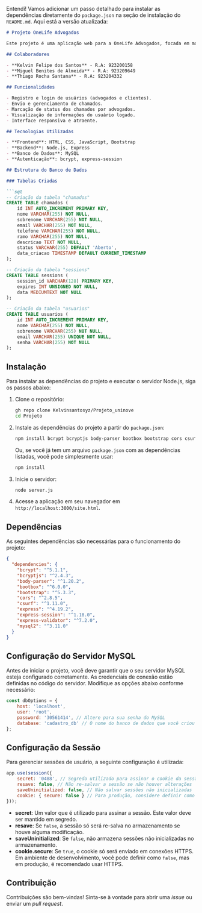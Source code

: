 Entendi! Vamos adicionar um passo detalhado para instalar as dependências diretamente do `package.json` na seção de instalação do `README.md`. Aqui está a versão atualizada:

```markdown
# Projeto OneLife Advogados

Este projeto é uma aplicação web para a OneLife Advogados, focada em maximizar a captação de clientes e divulgar os serviços oferecidos. O site inclui funcionalidades para facilitar a interação com clientes, como formulários de contato e agendamento de consultas.

## Colaboradores

- **Kelvin Felipe dos Santos** - R.A: 923200158
- **Miguel Benites de Almeida** - R.A: 923209649
- **Thiago Rocha Santana** - R.A: 923204332

## Funcionalidades

- Registro e login de usuários (advogados e clientes).
- Envio e gerenciamento de chamados.
- Marcação de status dos chamados por advogados.
- Visualização de informações do usuário logado.
- Interface responsiva e atraente.

## Tecnologias Utilizadas

- **Frontend**: HTML, CSS, JavaScript, Bootstrap
- **Backend**: Node.js, Express
- **Banco de Dados**: MySQL
- **Autenticação**: bcrypt, express-session

## Estrutura do Banco de Dados

### Tabelas Criadas

```sql
-- Criação da tabela "chamados"
CREATE TABLE chamados (
    id INT AUTO_INCREMENT PRIMARY KEY,
    nome VARCHAR(255) NOT NULL,
    sobrenome VARCHAR(255) NOT NULL,
    email VARCHAR(255) NOT NULL,
    telefone VARCHAR(255) NOT NULL,
    ramo VARCHAR(255) NOT NULL,
    descricao TEXT NOT NULL,
    status VARCHAR(255) DEFAULT 'Aberto',
    data_criacao TIMESTAMP DEFAULT CURRENT_TIMESTAMP
);

-- Criação da tabela "sessions"
CREATE TABLE sessions (
    session_id VARCHAR(128) PRIMARY KEY,
    expires INT UNSIGNED NOT NULL,
    data MEDIUMTEXT NOT NULL
);

-- Criação da tabela "usuarios"
CREATE TABLE usuarios (
    id INT AUTO_INCREMENT PRIMARY KEY,
    nome VARCHAR(255) NOT NULL,
    sobrenome VARCHAR(255) NOT NULL,
    email VARCHAR(255) UNIQUE NOT NULL,
    senha VARCHAR(255) NOT NULL
);
```

## Instalação

Para instalar as dependências do projeto e executar o servidor Node.js, siga os passos abaixo:

1. Clone o repositório:

   ```bash
   gh repo clone Kelvinsantosyz/Projeto_uninove
   cd Projeto
   ```

2. Instale as dependências do projeto a partir do `package.json`:

   ```bash
   npm install bcrypt bcryptjs body-parser bootbox bootstrap cors csurf express express-session express-validator mysql2
   ```

   Ou, se você já tem um arquivo `package.json` com as dependências listadas, você pode simplesmente usar:

   ```bash
   npm install
   ```

3. Inicie o servidor:

   ```bash
   node server.js
   ```

4. Acesse a aplicação em seu navegador em `http://localhost:3000/site.html`.

## Dependências

As seguintes dependências são necessárias para o funcionamento do projeto:

```json
{
  "dependencies": {
    "bcrypt": "^5.1.1",
    "bcryptjs": "^2.4.3",
    "body-parser": "^1.20.2",
    "bootbox": "^6.0.0",
    "bootstrap": "^5.3.3",
    "cors": "^2.8.5",
    "csurf": "^1.11.0",
    "express": "^4.19.2",
    "express-session": "^1.18.0",
    "express-validator": "^7.2.0",
    "mysql2": "^3.11.0"
  }
}
```

## Configuração do Servidor MySQL

Antes de iniciar o projeto, você deve garantir que o seu servidor MySQL esteja configurado corretamente. As credenciais de conexão estão definidas no código do servidor. Modifique as opções abaixo conforme necessário:

```javascript
const dbOptions = {
    host: 'localhost',
    user: 'root',
    password: '30561414', // Altere para sua senha do MySQL
    database: 'cadastro_db' // O nome do banco de dados que você criou
};
```

## Configuração da Sessão

Para gerenciar sessões de usuário, a seguinte configuração é utilizada:

```javascript
app.use(session({
    secret: '0488', // Segredo utilizado para assinar o cookie da sessão
    resave: false, // Não re-salvar a sessão se não houver alterações
    saveUninitialized: false, // Não salvar sessões não inicializadas
    cookie: { secure: false } // Para produção, considere definir como true e usar HTTPS
}));
```

- **secret**: Um valor que é utilizado para assinar a sessão. Este valor deve ser mantido em segredo.
- **resave**: Se `false`, a sessão só será re-salva no armazenamento se houve alguma modificação. 
- **saveUninitialized**: Se `false`, não armazena sessões não inicializadas no armazenamento.
- **cookie.secure**: Se `true`, o cookie só será enviado em conexões HTTPS. Em ambiente de desenvolvimento, você pode definir como `false`, mas em produção, é recomendado usar HTTPS.

## Contribuição

Contribuições são bem-vindas! Sinta-se à vontade para abrir uma *issue* ou enviar um *pull request*.
```

